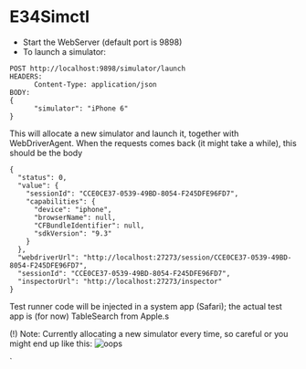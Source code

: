 # E34Simctl

- Start the WebServer (default port is 9898)
- To launch a simulator:

```
POST http://localhost:9898/simulator/launch
HEADERS:
      Content-Type: application/json
BODY:
{
      "simulator": "iPhone 6"
}
```
This will allocate a new simulator and launch it, together with WebDriverAgent.
When the requests comes back (it might take a while), this should be the body

```
{
  "status": 0,
  "value": {
    "sessionId": "CCE0CE37-0539-49BD-8054-F245DFE96FD7",
    "capabilities": {
      "device": "iphone",
      "browserName": null,
      "CFBundleIdentifier": null,
      "sdkVersion": "9.3"
    }
  },
  "webdriverUrl": "http://localhost:27273/session/CCE0CE37-0539-49BD-8054-F245DFE96FD7",
  "sessionId": "CCE0CE37-0539-49BD-8054-F245DFE96FD7",
  "inspectorUrl": "http://localhost:27273/inspector"
}
```

Test runner code will be injected in a system app (Safari); the actual test app is (for now) TableSearch from Apple.s

(!) Note: Currently allocating a new simulator every time, so careful or you might end up like this:
![oops](http://i.imgur.com/qwUUjVp.png)

`
